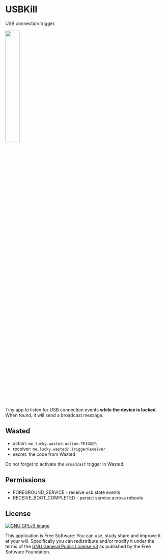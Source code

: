 # USBKill

USB connection trigger.

[comment]: <> ([<img )

[comment]: <> (     src="https://fdroid.gitlab.io/artwork/badge/get-it-on.png")

[comment]: <> (     alt="Get it on F-Droid")

[comment]: <> (     height="80">]&#40;https://f-droid.org/packages/me.lucky.usbkill/&#41;)

[comment]: <> ([<img )

[comment]: <> (      src="https://play.google.com/intl/en_us/badges/images/generic/en-play-badge.png" )

[comment]: <> (      alt="Get it on Google Play" )

[comment]: <> (      height="80">]&#40;https://play.google.com/store/apps/details?id=me.lucky.usbkill&#41;)

<img 
     src="https://raw.githubusercontent.com/x13a/USBKill/main/fastlane/metadata/android/en-US/images/phoneScreenshots/1.png" 
     width="30%" 
     height="30%">

Tiny app to listen for USB connection events **while the device is locked**.  
When found, it will send a broadcast message.

## Wasted

* action: `me.lucky.wasted.action.TRIGGER`
* receiver: `me.lucky.wasted/.TriggerReceiver`
* secret: the code from Wasted

Do not forget to activate the `Broadcast` trigger in Wasted.

## Permissions

* FOREGROUND_SERVICE - receive usb state events
* RECEIVE_BOOT_COMPLETED - persist service across reboots

## License
[![GNU GPLv3 Image](https://www.gnu.org/graphics/gplv3-127x51.png)](https://www.gnu.org/licenses/gpl-3.0.en.html)  

This application is Free Software: You can use, study share and improve it at your will. 
Specifically you can redistribute and/or modify it under the terms of the
[GNU General Public License v3](https://www.gnu.org/licenses/gpl.html) as published by the Free 
Software Foundation.
